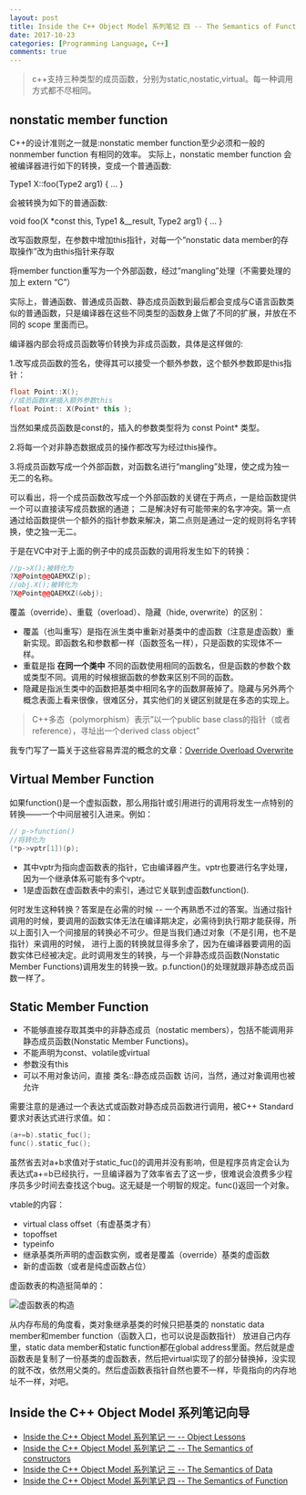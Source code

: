 ```yaml
---
layout: post
title: Inside the C++ Object Model 系列笔记 四 -- The Semantics of Function
date: 2017-10-23
categories: [Programming Language, C++]
comments: true
---
```


>c++支持三种类型的成员函数，分别为static,nostatic,virtual。每一种调用方式都不尽相同。

<!-- more -->

## nonstatic member function

C++的设计准则之一就是:nonstatic member function至少必须和一般的nonmember function 有相同的效率。
实际上，nonstatic member function 会被编译器进行如下的转换，变成一个普通函数:

Type1 X::foo(Type2 arg1) { ... }

会被转换为如下的普通函数:

void foo(X *const this, Type1 &__result, Type2 arg1) { ... }

改写函数原型，在参数中增加this指针，对每一个”nonstatic data member的存取操作”改为由this指针来存取

将member function重写为一个外部函数，经过”mangling”处理（不需要处理的加上 extern “C”）

实际上，普通函数、普通成员函数、静态成员函数到最后都会变成与C语言函数类似的普通函数，只是编译器在这些不同类型的函数身上做了不同的扩展，并放在不同的 scope 里面而已。

编译器内部会将成员函数等价转换为非成员函数，具体是这样做的:

1.改写成员函数的签名，使得其可以接受一个额外参数，这个额外参数即是this指针：

```C++
float Point::X();
//成员函数X被插入额外参数this
float Point:: X(Point* this );
```

当然如果成员函数是const的，插入的参数类型将为 const Point* 类型。

2.将每一个对非静态数据成员的操作都改写为经过this操作。

3.将成员函数写成一个外部函数，对函数名进行“mangling”处理，使之成为独一无二的名称。

可以看出，将一个成员函数改写成一个外部函数的关键在于两点，一是给函数提供一个可以直接读写成员数据的通道；
二是解决好有可能带来的名字冲突。第一点通过给函数提供一个额外的指针参数来解决，第二点则是通过一定的规则将名字转换，使之独一无二。

于是在VC中对于上面的例子中的成员函数的调用将发生如下的转换：

```C++
//p->X();被转化为
?X@Point@@QAEMXZ(p);
//obj.X();被转化为
?X@Point@@QAEMXZ(&obj);
```

覆盖（override）、重载（overload）、隐藏（hide, overwrite）的区别：

- 覆盖（也叫重写）是指在派生类中重新对基类中的虚函数（注意是虚函数）重新实现。即函数名和参数都一样（函数签名一样），只是函数的实现体不一样。
- 重载是指 **在同一个类中** 不同的函数使用相同的函数名，但是函数的参数个数或类型不同。调用的时候根据函数的参数来区别不同的函数。
- 隐藏是指派生类中的函数把基类中相同名字的函数屏蔽掉了。隐藏与另外两个概念表面上看来很像，很难区分，其实他们的关键区别就是在多态的实现上。

>C++多态（polymorphism）表示”以一个public base class的指针（或者reference），寻址出一个derived class object”

我专门写了一篇关于这些容易弄混的概念的文章：[Override Overload Overwrite](../2017/11/14/Override-Overload-Overwrite)

## Virtual Member Function

如果function()是一个虚拟函数，那么用指针或引用进行的调用将发生一点特别的转换——一个中间层被引入进来。例如：

```C++
// p->function()
//将转化为
(*p->vptr[1])(p);
```

- 其中vptr为指向虚函数表的指针，它由编译器产生。vptr也要进行名字处理，因为一个继承体系可能有多个vptr。
- 1是虚函数在虚函数表中的索引，通过它关联到虚函数function().

何时发生这种转换？答案是在必需的时候 -- 一个再熟悉不过的答案。当通过指针调用的时候，要调用的函数实体无法在编译期决定，必需待到执行期才能获得，所以上面引入一个间接层的转换必不可少。但是当我们通过对象（不是引用，也不是指针）来调用的时候，
进行上面的转换就显得多余了，因为在编译器要调用的函数实体已经被决定。此时调用发生的转换，与一个非静态成员函数(Nonstatic Member Functions)调用发生的转换一致。p.function()的处理就跟非静态成员函数一样了。

## Static Member Function

- 不能够直接存取其类中的非静态成员（nostatic members），包括不能调用非静态成员函数(Nonstatic Member Functions)。
- 不能声明为const、volatile或virtual
- 参数没有this
- 可以不用对象访问，直接 类名::静态成员函数 访问，当然，通过对象调用也被允许

需要注意的是通过一个表达式或函数对静态成员函数进行调用，被C++ Standard要求对表达式进行求值。如：

```C++
(a+=b).static_fuc();
func().static_fuc();
```

虽然省去对a+b求值对于static_fuc()的调用并没有影响，但是程序员肯定会认为表达式a+=b已经执行，一旦编译器为了效率省去了这一步，很难说会浪费多少程序员多少时间去查找这个bug。这无疑是一个明智的规定。func()返回一个对象。

vtable的内容：

- virtual class offset（有虚基类才有）
- topoffset
- typeinfo
- 继承基类所声明的虚函数实例，或者是覆盖（override）基类的虚函数
- 新的虚函数（或者是纯虚函数占位）

虚函数表的构造挺简单的：

![虚函数表的构造](https://i.loli.net/2018/04/25/5ae01bb4b32a9.gif)

从内存布局的角度看，类对象继承基类的时候只把基类的 nonstatic data member和member function（函数入口，也可以说是函数指针） 放进自己内存里，static data member和static function都在global address里面。然后就是虚函数表是复制了一份基类的虚函数表，然后把virtual实现了的部分替换掉，没实现的就不改，依然用父类的。然后虚函数表指针自然也要不一样，毕竟指向的内存地址不一样，对吧。

## Inside the C++ Object Model 系列笔记向导

- [Inside the C++ Object Model 系列笔记 一 -- Object Lessons](../../19/Inside-the-C++-Object-Model-系列笔记--Object-Lessons)
- [Inside the C++ Object Model 系列笔记 二 -- The Semantics of constructors](../../19/Inside-the-C++-Object-Model-系列笔记--The-Semantics-of-constructors)
- [Inside the C++ Object Model 系列笔记 三 -- The Semantics of Data](../../21/Inside-the-C++-Object-Model-系列笔记--The-Semantics-of-Data)
- [Inside the C++ Object Model 系列笔记 四 -- The Semantics of Function](../../23/Inside-the-C++-Object-Model-系列笔记--The-Semantics-of-Function)
